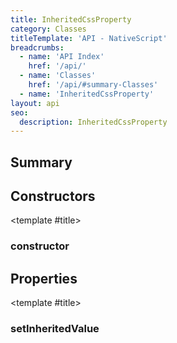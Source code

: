 ```yaml
---
title: InheritedCssProperty
category: Classes
titleTemplate: 'API - NativeScript'
breadcrumbs: 
  - name: 'API Index'
    href: '/api/'
  - name: 'Classes'
    href: '/api/#summary-Classes'
  - name: 'InheritedCssProperty'
layout: api
seo:
  description: InheritedCssProperty
---
```


<!-- This page is auto generated, do not edit manually. -->
<!-- Run "yarn generate:api-docs" to regenerate -->

<script setup lang="ts">
  import { provide } from "vue";
  import API_DATA from "./InheritedCssProperty.data.json";
  
  provide('API_DATA', API_DATA);
</script>

<APIRefHierarchy v-once />

## <Heading ignore>Summary</Heading>

<APIRefSummary v-once />

## Constructors

<div class="">

<APIRef for="12032" v-once>

<template #title>

### constructor

</template>

</APIRef>

</div>

## Properties

<div class="">

<APIRef for="12037" v-once>

<template #title>

### setInheritedValue

</template>

</APIRef>

</div>
